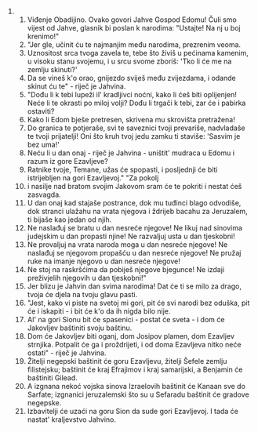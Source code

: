 <ol>
  <li>
    <ol>
      <li>Viđenje Obadijino. Ovako govori Jahve Gospod Edomu! Čuli smo vijest od Jahve, glasnik bi poslan k narodima: "Ustajte! Na nj u boj krenimo!"</li>
      <li>"Jer gle, učinit ću te najmanjim među narodima, prezrenim veoma.</li>
      <li>Uznositost srca tvoga zavela te, tebe što živiš u pećinama kamenim, u visoku stanu svojemu, i u srcu svome zboriš: 'Tko li će me na zemlju skinuti?'</li>
      <li>Da se vineš k'o orao, gnijezdo sviješ među zvijezdama, i odande skinut ću te" - riječ je Jahvina.</li>
      <li>"Dođu li k tebi lupeži il' kradljivci noćni, kako li ćeš biti oplijenjen! Neće li te okrasti po miloj volji? Dođu li trgači k tebi, zar će i pabirka ostaviti?</li>
      <li>Kako li Edom bješe pretresen, skrivena mu skrovišta pretražena!</li>
      <li>Do granica te potjeraše, svi te saveznici tvoji prevariše, nadvladaše te tvoji prijatelji! Oni što kruh tvoj jedu zamku ti staviše: 'Sasvim je bez uma!'</li>
      <li>Neću li u dan onaj - riječ je Jahvina - uništit' mudraca u Edomu i razum iz gore Ezavljeve?</li>
      <li>Ratnike tvoje, Temane, užas će spopasti, i posljednji će biti istrijebljen na gori Ezavljevoj." "Za pokolj</li>
      <li>i nasilje nad bratom svojim Jakovom sram će te pokriti i nestat ćeš zasvagda.</li>
      <li>U dan onaj kad stajaše postrance, dok mu tuđinci blago odvodiše, dok stranci ulažahu na vrata njegova i ždrijeb bacahu za Jeruzalem, ti bijaše kao jedan od njih.</li>
      <li>Ne naslađuj se bratu u dan nesreće njegove! Ne likuj nad sinovima judejskim u dan propasti njine! Ne razvaljuj usta u dan tjeskobni!</li>
      <li>Ne provaljuj na vrata naroda moga u dan nesreće njegove! Ne naslađuj se njegovom propašću u dan nesreće njegove! Ne pružaj ruke na imanje njegovo u dan nesreće njegove!</li>
      <li>Ne stoj na raskršćima da pobiješ njegove bjegunce! Ne izdaji preživjelih njegovih u dan tjeskobni!"</li>
      <li>Jer blizu je Jahvin dan svima narodima! Dat će ti se milo za drago, tvoja će djela na tvoju glavu pasti.</li>
      <li>"Jest, kako vi piste na svetoj mi gori, pit će svi narodi bez oduška, pit će i iskapiti - i bit će k'o da ih nigda bilo nije.</li>
      <li>Al' na gori Sionu bit će spasenici - postat će sveta - i dom će Jakovljev baštiniti svoju baštinu.</li>
      <li>Dom će Jakovljev biti oganj, dom Josipov plamen, dom Ezavljev strnjika. Potpalit će ga i proždrijeti, i od doma Ezavljeva nitko neće ostati" - riječ je Jahvina.</li>
      <li>Žitelji negepski baštinit će goru Ezavljevu, žitelji Šefele zemlju filistejsku; baštinit će kraj Efrajimov i kraj samarijski, a Benjamin će baštiniti Gilead.</li>
      <li>A izgnana nekoć vojska sinova Izraelovih baštinit će Kanaan sve do Sarfate; izgnanici jeruzalemski što su u Sefaradu baštinit će gradove negepske.</li>
      <li>Izbavitelji će uzaći na goru Sion da sude gori Ezavljevoj. I tada će nastat' kraljevstvo Jahvino.</li>
    </ol>
  </li>
</ol>